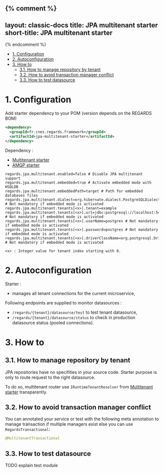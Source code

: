 {% comment %}
---
layout: classic-docs
title: JPA multitenant starter
short-title: JPA multitenant starter
---
{% endcomment %}

<!-- START doctoc generated TOC please keep comment here to allow auto update -->
<!-- DON'T EDIT THIS SECTION, INSTEAD RE-RUN doctoc TO UPDATE -->


- [1\. Configuration](#1%5C-configuration)
- [2\. Autoconfiguration](#2%5C-autoconfiguration)
- [3\. How to](#3%5C-how-to)
  - [3.1. How to manage repository by tenant](#31-how-to-manage-repository-by-tenant)
  - [3.2. How to avoid transaction manager conflict](#32-how-to-avoid-transaction-manager-conflict)
  - [3.3. How to test datasource](#33-how-to-test-datasource)

<!-- END doctoc generated TOC please keep comment here to allow auto update -->

# 1\. Configuration

Add starter dependency to your POM (version depends on the REGARDS BOM)
```xml
<dependency>
  <groupId>fr.cnes.regards.framework</groupId>
  <artifactId>jpa-multitenant-starter</artifactId>
</dependency>
```

Dependency :
- [Multitenant starter](/regards-framework/starters/multitenant-starter/)
- [AMQP starter](/regards-framework/starters/amqp-starter/)

```properties
regards.jpa.multitenant.enabled=false # Disable JPA multitenant support
regards.jpa.multitenant.embedded=true # Activate embedded mode with HSQLDB
regards.jpa.multitenant.embeddedPath=target # Path for embedded databases files
regards.jpa.multitenant.dialect=org.hibernate.dialect.PostgreSQLDialect # Not mandatory if embedded mode is activated
regards.jpa.multitenant.tenants[<x>].tenant=example
regards.jpa.multitenant.tenants[<x>].url=jdbc:postgresql://localhost:5432/test1 # Not mandatory if embedded mode is activated
regards.jpa.multitenant.tenants[<x>].userName=postgres # Not mandatory if embedded mode is activated
regards.jpa.multitenant.tenants[<x>].password=postgres # Not mandatory if embedded mode is activated
regards.jpa.multitenant.tenants[<x>].driverClassName=org.postgresql.Driver # Not mandatory if embedded mode is activated

<x> : Integer value for tenant index starting with 0.
```

# 2\. Autoconfiguration

Starter :
- manages all tenant connections for the current microservice,

Following endpoints are supplied to monitor datasources :
- `/regards/{tenant}/datasource/test` to test tenant datasource,
- `/regards/{tenant}/datasource/status` to check in production datasource status (pooled connections).


# 3\. How to

## 3.1. How to manage repository by tenant

JPA repositories have no specifities in your source code. Starter purpose is only to route request to the right datasource.

To do so, multitenant router use `IRuntimeTenantResolver` from [Multitenant starter](/regards-framework/starters/multitenant-starter/) transparently.

## 3.2. How to avoid transaction manager conflict

You can annotated your service or test with the following meta annotation to manage transaction if multiple managers exist else you can use `RegardsTransactional`:
```java
@MultitenantTransactional
```

## 3.3. How to test datasource

TODO explain test module
